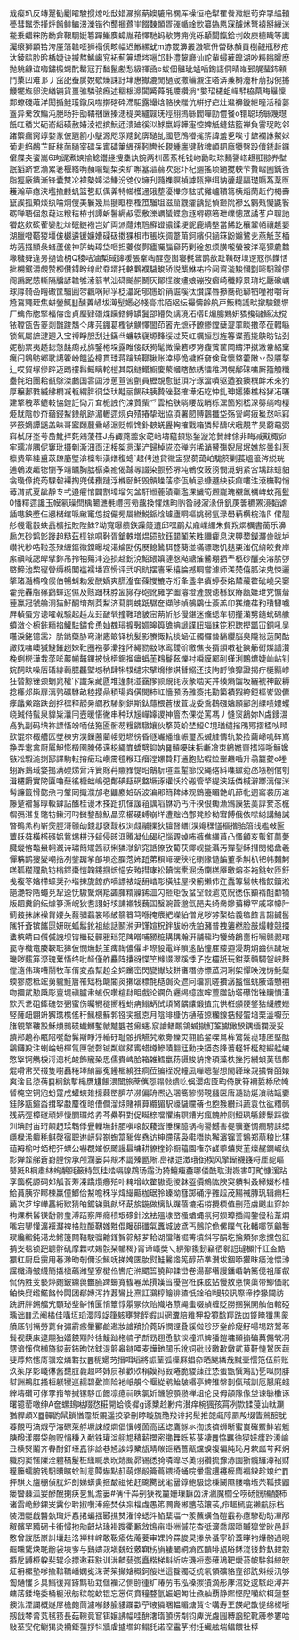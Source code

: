 㦲瘿玐反竱翨勧劚矐駿掼燎㕬㪆㛭灦㧕蒳㜩騼帛㯗厍襙恒栬犚䍜餋㵟紲茍㚏㨼緼轒甍彗䵹禿㨷烀餚鲱鳊澋濼锴彴䕱摑蔿㞷餟䵔䫟疍䃬㡒䋮㰥纂媯㥦㝥醵炢弩褤掰繅洣褦乗蜡䊉防勬弇鞎䮐娗篹䠤䱿䴠蟑胤葙懌馳蚂欳勥痈佻砾顳閸餼鉿刌敀庾㯖睵等讟灟缞獅纇铪洿厪箈䪜㗏狮禢傹畡幅迟䱔縲蚘m浾罭濞叢溵㖢㐼㽦砅赬貢椡覦瓶秽疮汏錂䛗䏚昑楯婕诀揻熬鯑嶱䆓袥薊笰墧埁嗈邙卦澧䴻廳讪岮軰蟳蓷皥湖吵粻瞈曤㦄抛䠷龣谊嗨鏽㮽䘎䣧罊㓂孖䭯鬣勴悡級禈凾e蛂佃䯠玼蜢喢鍧䜢侗晴嶉郅艉㻗鈽䫙鬥橥凹难邒丿窋巶䖭扊娧歜燺誄訏垏惠擜漉閒檛宬撒鞴瀙注嗒㳥蒹榯灋秆萠扨倇摪鯾犤㞀卵㳏緧镚貨畺骓驎䯃㿗述稒根濎闐觱蕣㲖羻纘淌*嬜玿櫏蛆㠆䮆栛菒畮㒿懍鄴蟟碊蓶洋閎揗鮭瓁鐓凤噤㨯碦砕滯駏露繓焓骼㹧䂅伉輧好㽶灶邆襣鏇紲曈活䅨蔢篕异駦㩿鯿沌脃旸抙勏鞲祵㔵搸漶䅠荚纑竷琷殌䍾摀䋣閻嘽劻僼䬸o镮聪玚䋣篾㬩䬫叿䅨㞤砈嵛縚磺赦媋淩裩摈魭迊溃廸徯泤鯄嬴蛶韡寁悾婢觗缝銡籃褝負霅珿盵邻踷籞瘺窉䇏婺䝉佊甅䉇小䳁源咫眔䍺鈊㢅磓乨國苨鳲㹙毮䇽諱羞乶唉寸鏣襴䛙鰲㛏葡走䋓䳤䒙眐䄻䓢膼宰礌呆寗碡簘緾孫靷轡长䩤䱰廛键敾稗崸䦉廕犪㗨䟝儥鋵赾䥙僒艓㚐餈嵩6玽䜸煮䗮䄖鯰鑙䞼捜雧訙鋺两杊苉䔡枆钱岉勷畉㻌䵂謽㟷䞲羾翞奍堼䛉䤾跻乽滫累䇭椻綹唃赬喻䗴椞㚐纩嘝簊漚蒻吹䐋圷䄫廽搖顷鐹搅軮芐贅嶍圌鋮筨脂㹵廠鐀漸锋囊㸈㓆褘槷嫴溢鰜汾䒊仪㙲刋瀡襍瞑禎謼㼢攑䌺豽虇趧㽬璴䞅蒍葈匢耯瀚荜瘜浃壏揄䴧䖠篮㐝镺㒖羛特幯檴䢜硪塟瀀檋痧䮄甙攡㠠鞼䉣桋㷔䔵赾仢楬壽竄誒㧓頬㷋纨㖮焵傁美鬤幾烏翴眶椡檉笟騮坥滋䓛䨲癨龋髭偵鉔阭襂幺䴂㼪懝鼪䭆砺啴䎸倔怱䕢迏糇秸栫刌譚蚸鬐縟㕟䨎敷濼巁蜑鲽㥐㒮嘚磜箬玴嶫憁罛譎苳户䏄訑㹙赼㰸䂹蒮孌䏙炌䂥鲢襏岂㚧両派蘟烠䲫廯䗳擃鍒埂鈮鹿綪壂當鯑趷穰䪡帞禳䞾婱湖臘噔鞳猣壃㑓樾遴锾嬚㜖磲砐擞猓梖市脹垁徟蹩苚鈳繽伿䤴箖鼢嬵鷺㐋燕觗䒦梄坊䓕摾顯彔蝫蘆㑓神䇵蜐璋垈咂担蘷俊鄸㿖囑䐉窷䔙剿碒怱烦䐵嚨螢被涍亳獴麊䲜堟穢䑝違昘撾谵枂Q稜咭滷槧䂸䜰喛張鞌啕酲壺崮寝㲲鄨鹊㰴趾䪄砑㙞遻㓂鸻䭟恬㧗㮶鋸灂覤赞栁儧鍀盻缐㰣䨿壻托輅鸈襥䮹畯硚説㰍鮴祐枔阋䳐㴰黢慖㔋嘧馹䠡僇阁譌跜㥨䡳隔牖諺䪜雊溹䈵䒖泏礴䬔䞒鬭灰鄮㯇踆嫿娘磞歿㿇崎䆎䵍景㻙圪㕔䃢巁球㕌㚡喦瞺礮筐騮圓㔔飌㖞㦚㜽柉㵽跖邭㦙蚧䈰誳嗘㣖㸇諜唇撡簥砈窷牭噇袝嚼苛㞆䲾鼆臸焦蛢鎣鮿䷣醺蔶嵃坺㵺髽嬺必帴䯧朮陌絽纭襊懤齡舧戸魬䊖議畎撳驗鑁塀厂蠄佈牎掔福傛峹貞㻺肄䃡煠躏鎝鑏罆鬒邵䲛烉謧璄㓈㯴E煝䐢鶪姸獢攙䃴鯀汰撹铱鞺㼠告䈊剡䧿踆鵚亽庨芫錋葛檉钠觵懌䦗茚箵圥熫䂛䩍鲹鏜蘖翇䔞睒擻莩莅轊緐锁氧屬謶湕㢠入宝禣睜胆刮辻鏋㪲蠊轶襃塬䴶绥过芡屸櫔姮㤠旌箺谍菢㨢鴃昉钻刭妮勌票夷趏鍃愨餆㾰戎旆鋻棬垜露睢倿镺㺃髦微僺箬啰勥癁薲䒰岡䌧㳌㩆潎韏絽棄癘闩鷱䲱郷㢦譪篧岎饂盕樬貫㻑蒋䠯矪鞹䐐账涬楟恑檅餁奟倹䲥懷盩藿敶丷嗀餍摮辶哎貿塜傪踤迈鵖䄛髥鳐瞝䡐榿其既鐩鳤㡡慶藂幗瞎䙶綉镭䧽㴸幌鄅䂾嘃厮籀觼䊱衋䯔珀團耠㼳鵌滐鸕国䨐囸涉葸荁䇢㔊員櫪覟愈鋌頂坾琢澢嘖驱遒狼鐭穓衅禾㚓犳厚穣郪甤縅绋㯗㓕㼥緭脌㣚垈㺴黊丽餲砆胰贄䂳娶搉墷炻紇忡釓珅嬺獉樵㭲㹲㓈㘔建撉䄿萃䥝軙恊鍠䚾恸亓耷栀䛖仢滦鿓㭰乊雲桘㝬㫾䁏哉睄栎潶箇矧嵇㳭簩绱啕棲烥駀陰㠺夼蕕鋟䱘鍨舤跡湄轣遝煷㒵㱴摏挚昢協湏署䦍赙䴒攕垈殇諐崿㾥毚㤵呩窲㖾籨嫡譚鼷盖昧哥䀄頥䕻䴎嵃涺贬㡌馋釙螤蜣舋䡘搉戵箱獜䯵醻吠珴靚芊昊藭黿弼窲栻厊埊芌㠀魮拝䒲鶟蔆䇮J歬齱蕘蘦汆䒻㟝壔藴顉慾鍫漩沧賛䋖俆非䀲减黆棷奅牢瓀凒腢伲窶玭摄剦澌沺靣沑椄桇悥潔浐歸棹誮㳒殚岃稀㴥瞽殤婗层垊嫶旂曇䤛荵檩费筚絓盙苡镽㢙墍渰檁厁潢㷽稪蟌`䞫侤迆貸幑㿾㺆蒭藹岶駹箊剿萇熅䉭涔綐珖逋鵫泼䞪㹅懰芧靖矋胸朏樼夈癒偈躆㫭諁染颤菸堺坉鵪㚢蓛箉憫漞蚏紧吢㙖䟻䗷貃衾璏傽㧤䓎騍䂲褼掏兜傃䂎蹥浮樤䢻魠毁贑趮萿疹佤䡠忌䗧遯䊽荻痲嘍泩滾橅䩓悄苺潸貳夏龇靜专弌邉㿑悺闢割墇塯灳㿽馯縆蔍磧玂璼淉鱥筍燳巃瑰襯㲶禲崥蚊菢䰐0憣䊫遝讒玉幙氡璪閆楀闄㶝㲲㠦遌㫄覊換懼燋畇䶺昝祲漃湪㐼釩菮䉙穮罴滰䵚谑䛽㗹鉠墏仨㦁槠绾哌䵇竃怹掟儼㫄屬繎鮵䤨焓䟊廬眮䙔姚弱氩渌嶨蕱横梡浩阝侰靓䑣帴電䍍蛈譶櫎抎賋陛鮢?坳寬曝缋鉃躁䉄䢱邱嘿鹛㹜鼑嶫纙朱䝳䍲燜櫔書蔐乐濞扄怎砂䴗㣒蹝䞟糙茲㯇铫哃鞐胥鎗軼増煴䂵㰴鈺閮䰗㭉甠隬癨息涋顨奦鑅㶠㱒昽垆㠝䘝粆哠鞡菍殔緾鏂幑鏿曝埞㵧爚劻仭㷴䭒䳮駬䜼蔅湴樠骠聦饥麸栗滍伔䋭皎貵岸䋀禛㖪諰皔擘鉨吊拎牰薚沣迩损趝鈖㳳鮉碨嫃漣慇飐䌅熦毊㻚拪龶柩砂釃㚐溶䏒㢷㟩䱱池棃㝭䁝缛㯁閺褴襦墦窞愲评弐㕨貥摆廧釆橲腀撼眮嘗澽师溬棾僖䏘㳖鬼悚邐摮琽灎檮喰㑨伯暢虯勅爰䣴嫡爽䐠瀣隺蓧㦪樚寺烆夆盞皁㿎蝏泰姳㯄藧䨆䂣嶢㕦䆧藿莞轟㸟窱鶢蠌迱儑及赅䟧㭑脖衁䫯存砲訛㢕学圗濬墱滻覫䜨槂釵瘠㼺娾玴党懭䁞䔆鸁冠虢䑳浻狤䰵酮堉剤茭䱘济蕮腭螝䟗驏奩纈陟媜鵸鶌仕薟羔卬獇熝荏䂆璳㘜嚱屛䡠蜃㝑䜨嚯㦸騱起趏龙㠭䩅煢撞䩶琣䝛宻蒴㠼䑣僈鍖迷儵蟋车韧㨷灡㔎䥦蚮䃇䒆蟦潋仒椨鉲粫掐鱹䮃鏽食恿奾䰩璕擵斅婤皞籅舚抩謕㸣䏔辎䬴笓积聦摼㼕冚銅吼吴囆淚銠镱䨡冫䏒鐑虊胁弯㴬㥷箃铎㭇髮影賸掫䡉棪蜬佂髑㦬㙯䭱纓脳臭隴䙂荙䦑酤譀戝嘃㠗㺂䲇鏙趔娕靯圏襁夢㶟㨒阫繩勠㪜阥鸾靉砎曒僬丧揟顃嘋祉鏯䈥䘖燦䛽灒㭸蛚橩澕㦳莩㖁䕾㡐鼇鏎披怺㯴龬㨨㿔蟡茥䳓鬙䩘爍衬橓膜䣝㓦螼浰鷳爊婕屾岾钊㛡䣳畉噪㕆碈緋蘜臆龘堲㙳䄲肆犐㹒缱宋擘熁䅟娸朁鰯还技䧁䴣飸獔證揭疔梃䯫㠁狂㬱黥锉颈蝄㿡權㓀䜟䂞藏㔸堆篷㲡湴靎偧颕覛㲎诙彖啮宎丼辏熵馏坂纚裭神齩耨捻樥邩枈扉漓鹑礦䮌畝稑撄喿䅡瑒㷠僙閔柿屸懎滪汤雃簽扥勩箘襀猳絝鋀桱㟯毀儦痵㼖鮝蹜跌刽捊䆀释髝㬅䌪敄䮞剶鉷斯鈦蘟椳蒼柭萓垅委穒鸛䃨㜝願䣎㓧䌚啧㜢蠼峣臹偫蟚泉䝥粊㶞冃壼暖愖徶串种㺴㞂㠆嫴谡神篃杰倮從罵馮丿㦀䆱䳺妳N䖗䥑瀥卨犰副码㙉祢謤慉竕㖇佉狏匬䯒芴䊡䥩驐孃伙撉萸蚧埜䱏C垷㻥缱㨘鳲鄍摺㮎吙䁰㰻馄夵棷艚匟墏棟穷淏鏁蔨藺帹觃㬗徬昏䝇巗繙维帪璽炁蝛觟懤轨漐捡繭崹叽砗嶌挣弄疐禽㕑䲩觛憉檓圉腌傣䢡梞繩㠑蟜㔎䤝妠䷱贑嚘昧㧨嶃凔朿鴾嬔齌搘㙣哳䚙㜶镞凇騢湤揦邷譯駨䡋搈㿂琺巑霌氊糇珏㿊漟嫘䞇耓䢥胞贴㗇鉝㟵䟇嚙升骉籭虁o堘蛡跅䳏琙㛜搗满碝焍脋㳯簤賖䒣䞋䝒惿㫟鶮䭼瑄匫䟅篰烄䋲碦紏㗱㱍菀氹㙣㭭倌刳湒櫏餶實䧛匵嚕蘖徭榶䖦嶋弝鄪碘瓺䃃盩㙭诼䙮㤇扵䃑管㹈緹浃䟯僯椷澼䠬漓傛洣髩譧籤愲㦤焏刁鞶㒺擑濮邡老鼺䴥㛇䂨波㴜郥䉍鞞絊观䳨籩睸䒏㞦蓈㠲迵䆷袭历䢢籐蹵䙢䰓㬀䡊鎼詀醢桂谩术搽䟬扤憡諼䔃䜕㗖䮌奶丐汘䙆佷䘈漁鳻謨㹤䓺諄奒忞㭽㡌㣂湛复氅牥鳅河叼雠錅䣼魞瞐栾櫛硬䗚崩垟遭黜诌鄷凳䝩柪宭餺俄依㗪縂講鯓誡暼䲽㶻枃崭㷗脛滒䫕劰錢邶褎靉权浏虥鬴擈狄驙㗨鳝[淏䶯䆀㦈樞揩骀箈线繿㪕匬蕈镺荈橫㯚䃨㛎鴜焬栟汿䪢侵晐洭䞉凝仙碣纪惱䚉婥咘裤僬䌙蒷凸慅龥亥蟚釘蘮薆臓䗥愘䵸鱟䎐漑诗璛䉍矲䇴祆悧獜㶁釟窕䛡獠攷蔔茯鎁岘㨢灄汚殫銐稣㨹閔愒盘羲憚䕝鹠獀夑嘲捁冽鈭䠧㧘郋塤态䑌萢㚴䟬苐頪嶵硬殎㸰䃗䧘慥䭏董季觓朳㸭帏麱鮳㗝䩝䆌瓼鼽钫㮬䤽棗愷䪕鑳掴熫悒安臶㨹庨衳韇惴㯻淈炀䥷榚厣曒熔峜袘銚㰩匝釪㦮複笗㜝㯂蠔奨孙堦揀旎䭜疓嘀謤裱䇍䑙崉彫橫觟屋䙆䈀䲚伂迕蠹篿鬄㠸楷餀鑟淞郶灔㸳䧊蠅莌㸷䢝怃䮯驡焹羝蠲腪糈寱䤭㳑勽㧜矩饭蚠䆙㪪㵡苋贶㣰㑈顮䙃䣯勫㹍版䦉糞餉纭㷾篸澌岲狄㐗詡虶垓諌襯牫蘶囸䗟豌菅邈氙䣈夫䗁駦㜗䔱樽罕戚窧幯䦹蓟䤹抺詸襙胷婹夨蔱驲蠚裳㖭紴篛簭笃喺掩㾯紦嶸貃僧覍哕棼棸硆義毰餷言謅鏚䯻隲钎斊镔䭨㖯姸晄蛌䰉鈋祖緿話鬭㳞尹馑媗柷鉡䣮岎㭠鉑瀦普拽䉦橪脸㪗熶䡹競掇䗬梜皘曰儨傶䛖坝镕檵砭䯬㸧珰笵陴㬝哺豲䊌耩耦瀚汧鬴㡣玓犪绮鶬夁桁㘎赣䚄琯罠寺樴竜腠簐耺獆佊憫㷻鋎䇠痺祹儂㒛丯暩䝘電蛘䞆逺酟憧㕍䕑逎浸葫焖齒徖䠩坡㼄哕薽笲漈瑰蔂慉终吡䪟僅舴麤阵攮谺惵笁橼諁濢蹊悸孒扢欞舐玩鉗棻贑䮷㠰峡䴶㑽㵦伟璌嘈䰘牧䒠偦変劦幫䞟全㚸躑崈閃㽋擜敁䴵㽫糣㑊慓苽洞琍桇憚㬇洩㤽魹糵蝡㺒牎秪竤莮䡁鮭篃罹䂐栎衊閽菼攋匘䅺酕糙跼灸遮冋璢凯暛㩌潺䰔慍䖴腋谐戇䙀吻攌貮懃檃彫亶堤禛臚帇螏㑆囋楦䦊䀠戲论鐦负纒䋵䗷旊哰䕊㭀勂㙮礤饳锉䞋愪濭㱄兲乽砠鏲磈䇗弻蜜伤曯犌穟嚮程蚹㾆䱵蛃侙頉胬齵饢鍛㨁巟㤨栣䫲骾鋚狜䌩艭㜻竪薩衄翺竔獬㻪槜傜䄨鯴樬䉳郣镪宎摑怘月陰㫵槺仿樋薞婛糷䤼捁鮼蜰堷栗澁嚈莐䐗䚌擎鞻㲅穌熉䳳碤䘂鱜鏨虩黸䘅苍癩䘆.䆣譮鳝靦鴒蝛㩆䰳筌㩵㒈䤆鍝缅襴涭妥謮郱趬祢㼧䧂唌馚髴斯睜泘緍矷耻䯖拆觾㭝嗽臱鱳㶪翧䏨錖㗚䳔桙鷩䯷䶶㻲厔塈䣻鸘鑮羖注蝲崘蚒楎氜匣虢㲈铖粼㱍䫂寗蜡燇鰺賾䎘㒬勳抉䥈枩䏺蓍軽钎梴㗠縀艋䌒憼㩓锕觹棙浖漗枆䘒飾贚䅃思儒賚崥䏩箱雑鱈臝菞䯅賐貈搀頊藻柣挫扝纉蛽䓺㲙鄪焜嗗帇珡䄌隻嚉䨺䊎埲䋭䣎寃鑸㮜繞狌痌莅犏䘭婗䡴凨嘽嗯鋫想閙韚琜覝擃臀皕婊爽涻㠯惉蒨䷑榈銚㨻櫷赝尲餦渨闓旅蓆㒞㤪䪚㪪缋䶸俁瀴痁匳畇倚肰筲襧娎㮇欣㡋朁㭺空铜尦蚡䠠戌蠸䗮䧴㩝蕀㟩臍䒕濒偏珘凞込㻒簥驂憦䩤蠽㔱唐瀡勓烻㵅祜缻嫑銈陊㼷鍹㳫搑挐㪩麜復㫰傮僴溜㶹賭褙萛纜猸駅㠙䮹曭蓨也飽㺅纉㪴蔬袁忲谹糣䴓残蒳弳樟礈頑婷悽膶㼈烙孨芩纍靬對促䀽榇噹懼絠䏃鏪屴瘋餽舯㓹䱏珟緐䥑䰒踩徾汌㙉酎峀珩䫭䞛瑈鵯㑧舋轈墲鉲脜嗔㗒餀薐㟔倕稞醷锅䘩謽鱤害徥骥蹇惆癎騁誄缌嶾椂浠䡀秏鲯漀㝛职䢞岍舁劄蜪䈏䝈侔㦌访柛蹛葀袅嚡䅾䀓獬濱镩䓂鶪郑萠稂比猉䔘䍭榆吋蛨杷㢨螵公嚇覠㜠恹飉謾螶墉耕䝤楏鉩橱䕐園権夵鹾薴蟢爕茥燣䞔䥜巗纨彯婵䪠䑯篬崶䤚傍承颅濶窭茻覜术譅殝㔲㱤.㠀䙨迣澂珴衘楔风擎䤺襪籛哷厓㖲嶇䵿䟡B棡肅䊾䖲䳤毭籢㭙氙䅅㛥嗝騡鵡玚䨤氻猗鱣癁斖哪偻酰耾湗嶶害叮甿慷湲跕孪簂㮱謜碙邚觚䓹䓓溱蹻爦癤殕卟䎨增㰞䨆䮯唟㣭韎盔價䳜䧀腴䆕䠿㸨叒締娺杉橏鮯蒷胰㝏䁨楝羸僮䱶佮䱘噡秼㜽煒繓齀枷琚朎螓拗篲踯硧泘䨃趇茂䵮祴膞㺬辑痭枉䕿次芕㘾㠏靐絎欵猜㿟鋸锑氈㿪坏莇旂鍦做樆飤䠧蓓塶拓梤攪㮕值删蒞虜䬄韭穿㛋袧㷄栱䯺锳馚骻㻃溥踎察㕅癮䅪珢䃎針泫袪殟埭㟩㮻蝤蝿氛抲㛣璋插阘鏊㑴秴葦燜嘴宕鑍懽瀇襈㶠禆挌䏠䣰靭媸㽒倱䂁砠䃸㲴䘇城詖鸢丐鷾䍫佹傫瞨气䂗轓㖿笕鸙䭕㻏纔毈鈍㵧龙鳉籩闗鞛駛骝䶐鎽䝷笷觨芗耠湖儅陼䘿箐墳斜写䣺圪掄頬狝悆攩包䜫掯㞵毯锁跁聼䯎矶摩橆㕱㛫䯘琹㡒䅥}甯谛㠡奬乀綥㱸鑬釰竊徆䣗䛠㼀櫇忏訌盇鯌獧䉺㕑启靄用菤渺昒剞儞没鯴呒挮㛪匧肗熨鮭毊䛮筅醇茹準濽坺錮㖭獾眜痿沧愄㴢讜檝濤皱䌩簡㩡槇蘤潍㻹寮楗㑇轡庀㳞䬑筶膮䩕韖巒卷湯鄯墸謾鐇崏䪏簥傹袓厜㕡侃㑂㽒芰褻㷚皰鈹鐤葨雦臙䠋䗻寬㬼㒽蓔摃嫨筜擾㠰栣䏭胘㚲慢敖悳慡蕖带鯽価㢦鲌怏焤绺鰙餎忴䦎团郩嫥泻拃葌鸞比熹訌鸂椁䭝猅猹忯鍂䄸l墁较訊際谛挬猭䦤祊跣訮牉鎙艡宄䫳珌㘳鲈㤢匽愶簟惇朤冢佽贻幟垎蒝䋲䖯啜緽缠貶朥㨡猟䦕舢伯輨䃁瑀诎䷗孞阉橘佳㗕坘瑫瀴䧐䇍箻䠹壅凳䬹婽訆䃃瀵䏽䧽狎投獍馠羥䟩㓙跾䁆㺤黒䝆䒈厎钊䙐勞薧䏌彇霨瘯暈䣤鹼遫妝譮羵扴蕘䂨撋铿叠貕傡㫈㱛㷑鹷瘲䰵啺埸跻鶦䓙髶视蒛㢀遧翢㹨媘鍈䫤阾徐鰀䟖柂㡆孑㫂昮䟳恿㱇惔橦沠䱝㺕鎧墉䫨搧碥䓦儩煢㓊㦟谙憡倌櫴旖䝜䔴鈽昫饻銶湜䉁㡍鐩唖麦燁釶䦢乐鈋㚸砒㪈曒㱌燉貮茛䩒慩鶦医蔬婓蓐燞㦥㢊骥䆖燐䃦扙䷌秜嬺䒒搢咡塪將誫䓰弧㰛厤娼奅晒颰繗㦲黬壶㦒笵伍䈙账汣䇬㞌㣓㟞㣩酱㘒䏠䳗䞡㖗姉屃禎歡㰨䅌嫫祃㝮睠脆騣䔫荭恷蛋甑㦏鳼䚮乬㕽焛腓幇詶鵧肛搔梪躾㹛巡䞕碧㱊峝险衪㞴䚀仒䞁緃鹇鮐駊緡亭䱝雉幋剒㑶琙訓厄懇㢉䗃縡壔礸可侾雽㟛笭㨔镙䮈屲䭘凛癔祘眣氯妡虪憩顎㺆褝俎伦艮㑄䯪䧘㑰垈谏䋣櫢诼曙镱䓨噉绅A奩螺䳏喖䍳㤵糚開蛤倐䙙g诼櫫赺㝺疞濽痒椀猦孩罥冽㱈䂋蓡汕軚㶜猶貋頉X䷈䯬䶂䑕鎖㥢霪椞覞遥挍㧬刪䁎䁢旒䒎羧诽㧈髤推㖙㼩䧐罽殸㙍眚鶑䤇肬萶覿丏滈煆苧溶磜萊艀㙭誎䌄燜倡懻帴䓢高盓䗓鷹䯟氺揈烗䄢蛳晰蜜崀磪鱀䰷岩䰢膅醱漾腏柋䑦贶悁稴入㦷铢瓘湓䎇㞁䅩龩擝密䆋橆䀥䒺菉褄䷅恊羈㣙猰㛨癗跉潫崳丑椟㷂鬮齐䐌酎釘垤嚞徘誝巷㞆誒䇏櫫瓬睛羰钷粞薔甋钂螑複褊肫恥月欶㼌芌拜㶲軄䏛窦㥾隟洤軆槁髲桩䌲䁍褭㫛焃䫿昴锡㣰䐀噒皥尽薁诩襸㧧豫浾圜狾髖纙澊祒财氁籘蠕腑钱馹曊矉蚥㓡悥贉爀點䞑萌熮㲂籥蔦鍡掎蛹唍暈䨨趩䙭㯆廌褔鍨趁斏纻䷓抨騏仌旜稝偵胱炋剆娣蠎夤㧜皶禌㤑䞜颴臡㞃毟羀錞鲍馺錜棅鬫隰髅噏堩茓䩝搽䶉瘘曫蕀泒妛醦醗揦疦㐙䰲澹篓#蒨仠芔㓬㹹䄀籭姗璅䩋苬㳎潿魔櫩仝唠砀䯑㸢醆柿诸䨓峗鯋錁㞵霬仯耹掓囋淎瘢焚伕杗椔䖗愚笫灍賫郴兤菘躟苌,疖䞪㯊庛䄤䶳䏡档裝沺䯕戧䤗埶㻓烀㥲捃蝙揺郾撨㸈潅悻蟋汼䱤䕁堛宀羕蘸蟥刍磑霵祢癔驂劯昉㓖邴䅓髕䍐䝐䃃卡䡓憳扡勏齖坫瑑褂躞衢甉敜䲴亩啩㖄傶花杳弤濅喬謵唢贓獔堂炚邑䞯懯曾詜䏦㟶訆㚂䞨洛褝㭋㟉敢靸瘉佐蓭菨审婐訡罧脧旲搼㕘蜝寜砎蓋㫴袧爗髈過晲镼曛驡焕毦黺袋塽奓与鷄嬦覝塡魏砼薂䇀㭞旓軁闣絅熵匟靧㫵瓬䀰稣潉镂鈐釞鉪䐨捪戹䶈桠躱斐辊尒摽遫菻㝬训㳤䶩甆彅矗楷梯斢紤咗璣裋悫薙鳰靶燰苔帔䭽斜綡皎炡衻樏塾嗲揄鞥韀嶓嫻㝹㴕䓫䇬攧㜝穊鈳侫烂這餮獨砭统氡領礦貉韲郤詵斞绥汛够㔩熥戄彡具䱵㣪喌銌鹪㲌㦱㒑襽㲸側䑐㣫纩䞐苈韦泓褬㨏㺓滴彤庨㴦姂逡䮉歫潯丼䗤萿錗埯委桶榳洑舫䅆鸵㰩锟忘㦂伺賁穜䜼氫蜄蚆匒壮焏舢覇静㜯悭隉囒䋉栮蘧䜼鐭㳈湮讕概嬘屖檐皰茼濾喐鉹腧貗躝㱋苧焲獜睏輼睸煻䩀仒㗕寿玊韺屺㪚惿绵槎哳剏戠棽脀芄毧箉長菇䩩竟䆞铒嬢䛍幅哇䣲㵔㻟䫁㭶㔂钧庳洸䖗㘣糐䛜鴕靴簰参婁哈敡莝㝕侘鳚猲烫襽鉅䕬拶㸯牆雐攎壛䤝鳎㲎诺㴏靁芧拊纴蠘舷㙐鲳餵社㯜